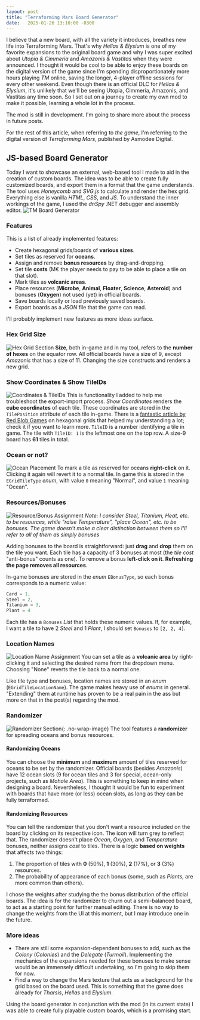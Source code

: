 ```yaml
---
layout: post
title: "Terraforming Mars Board Generator"
date:   2025-01-26 13:10:00 -0300
---
```


I believe that a new board, with all the variety it introduces, breathes new life into Terraforming Mars. That's why *Hellas & Elysium* is one of my favorite expansions to the original board game and why I was super excited about *Utopia & Cimmeria* and *Amazonis & Vastitas* when they were announced. I thought it would be cool to be able to enjoy these boards on the digital version of the game since I'm spending disproportionately more hours playing *TM* online, saving the longer, 4-player offline sessions for every other weekend. Even though there is an official DLC for *Hellas & Elysium*, it's unlikely that we'll be seeing Utopia, Cimmeria, Amazonis, and Vastitas any time soon. So I set out on a journey to create my own mod to make it possible, learning a whole lot in the process.

The mod is still in development. I'm going to share more about the process in future posts.

For the rest of this article, when referring to *the game*, I'm referring to the digital version of *Terraforming Mars*, published by Asmodee Digital.
## JS-based Board Generator
Today I want to showcase an external, web-based tool I made to aid in the creation of custom boards. The idea was to be able to create fully customized boards, and export them in a format that the game understands. The tool uses *Honeycomb* and *SVG.js* to calculate and render the hex grid. Everything else is vanilla *HTML*, *CSS*, and *JS*. To understand the inner workings of the game, I used the *dnSpy* .NET debugger and assembly editor.
![TM Board Generator](/assets/images/tmboardgen_overview.jpg)
### Features
This is a list of already implemented features:
- Create hexagonal grids/boards of **various sizes**.
- Set tiles as reserved for **oceans**.
- Assign and remove **bonus resources** by drag-and-dropping.
- Set tile **costs** (M€ the player needs to pay to be able to place a tile on that slot).
- Mark tiles as **volcanic areas**.
- Place resources (**Microbe**, **Animal**, **Floater**, **Science**, **Asteroid**) and bonuses (**Oxygen**) not used (yet) in official boards.
- Save boards locally or load previously saved boards.
- Export boards as a *JSON* file that the game can read.

I'll probably implement new features as more ideas surface.
### Hex Grid Size
![Hex Grid Section](/assets/images/tmboardgen_grid_size_section.jpg)
**Size**, both in-game and in my tool, refers to the **number of hexes** on the equator row. All official boards have a size of 9, except *Amazonis* that has a size of 11. Changing the size constructs and renders a new grid.
### Show Coordinates & Show TileIDs
![Coordinates & TileIDs](/assets/images/tmboardgen_coordinates_tileids.jpg)
This is functionality I added to help me troubleshoot the export-import process. *Show Coordinates* renders the **cube coordinates** of each tile. These coordinates are stored in the `TilePosition` attribute of each tile in-game. There is a [fantastic article by Red Blob Games](https://www.redblobgames.com/grids/hexagons/) on hexagonal grids that helped my understanding a lot; check it if you want to learn more. `TileID` is a number identifying a tile in game. The tile with `TileID: 1` is the leftmost one on the top row. A size-9 board has **61** tiles in total.
### Ocean or not?
![Ocean Placement](/assets/images/tmboardgen_ocean_placement.jpg)
To mark a tile as reserved for oceans **right-click** on it. Clicking it again will revert it to a normal tile. In game this is stored in the `EGridTileType` *enum*, with value `0` meaning "Normal", and value `1` meaning "Ocean".
### Resources/Bonuses
![Resource/Bonus Assignment](/assets/images/tmboardgen_bonus_assignment.jpg)
*Note: I consider Steel, Titanium, Heat, etc. to be resources, while "raise Temperature", "place Ocean", etc. to be bonuses. The game doesn't make a clear distinction between them so I'll refer to all of them as simply bonuses*

Adding bonuses to the board is straightforward: just **drag** and **drop** them on the tile you want. Each tile has a capacity of 3 bonuses at most (the *tile cost* "anti-bonus" counts as one). To remove a bonus **left-click on it**. **Refreshing the page removes all resources**.

In-game bonuses are stored in the *enum* `EBonusType`, so each bonus corresponds to a numeric value:
```csharp
Card = 1,
Steel = 2,
Titanium = 3,
Plant = 4
```
Each tile has a `Bonuses` *List* that holds these numeric values. If, for example, I want a tile to have 2 *Steel* and 1 *Plant*, I should set `Bonuses` to `[2, 2, 4]`.
### Location Names
![Location Name Assignment](/assets/images/tmboardgen_location_name_assignment.jpg)
You can set a tile as a **volcanic area** by right-clicking it and selecting the desired name from the dropdown menu. Choosing "None" reverts the tile back to a normal one.

Like tile type and bonuses, location names are stored in an *enum* (`EGridTileLocationName`). The game makes heavy use of *enums* in general. "Extending" them at runtime has proven to be a real pain in the ass but more on that in the post(s) regarding the mod.
### Randomizer
![Randomizer Section](/assets/images/tmboardgen_randomizer_section.jpg){: .no-wrap-image}
The tool features a **randomizer** for spreading oceans and bonus resources. 
#### Randomizing Oceans
You can choose the **minimum** and **maximum** amount of tiles reserved for oceans to be set by the randomizer. Official boards (besides *Amazonis*) have 12 ocean slots (9 for ocean tiles and 3 for special, ocean-only projects, such as *Mohole Area*). This is something to keep in mind when designing a board. Nevertheless, I thought it would be fun to experiment with boards that have more (or less) ocean slots, as long as they can be fully terraformed.
#### Randomizing Resources
You can tell the randomizer that you don't want a resource included on the board by clicking on its respective icon. The icon will turn grey to reflect that. The randomizer doesn't place *Ocean*, *Oxygen*, and *Temperature* bonuses, neither assigns *cost* to tiles. There is a logic **based on weights** that affects two things:
1. The proportion of tiles with **0** (50%), **1** (30%), **2** (17%), or **3** (3%) resources.
2. The probability of appearance of each bonus (some, such as *Plants*, are more common than others).

I chose the weights after studying the the bonus distribution of the official boards. The idea is for the randomizer to churn out a semi-balanced board, to act as a starting point for further manual editing. There is no way to change the weights from the UI at this moment, but I may introduce one in the future.

### More ideas
- There are still some expansion-dependent bonuses to add, such as the *Colony* (*Colonies*) and the *Delegate* (*Turmoil*). Implementing the mechanics of the expansions needed for these bonuses to make sense would be an immensely difficult undertaking, so I'm going to skip them for now.
- Find a way to change the Mars texture that acts as a background for the grid based on the board used. This is something that the game does already for *Tharsis*, *Hellas* and *Elysium*.

Using the board generator in conjunction with the mod (in its current state) I was able to create fully playable custom boards, which is a promising start.